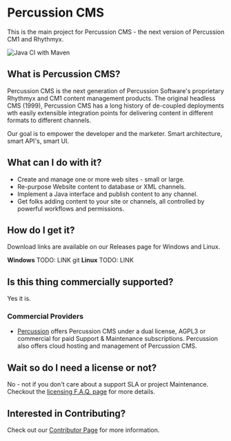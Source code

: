 # Percussion CMS
This is the main project for Percussion CMS - the next version of Percussion CM1 and Rhythmyx.  

![Java CI with Maven](https://github.com/percussion/percussioncms/workflows/Java%20CI%20with%20Maven/badge.svg)

## What is Percussion CMS?
Percussion CMS is the next generation of Percussion Software's proprietary Rhythmyx and CM1 content management products.  The original headless CMS (1999), Percussion CMS has a long history of de-coupled deployments wth easily extensible integration points for delivering content in different formats to different channels.

Our goal is to empower the developer and the marketer. Smart architecture, smart API's, smart UI. 

##  What can I do with it?

* Create and manage one or more web sites - small or large.
* Re-purpose Website content to database or XML channels.
* Implement a Java interface and publish content to any channel.
* Get folks adding content to your site or channels, all controlled by powerful workflows and permissions.

## How do I get it?

Download links are available on our Releases page for Windows and Linux.

**Windows**
TODO: LINK
git 
**Linux**
TODO: LINK

## Is this thing commercially supported?

Yes it is.  

### Commercial Providers
* [Percussion](https://www.percussion.com) offers Percussion CMS under a dual license, AGPL3 or commercial for paid Support & Maintenance subscriptions. Percussion also offers cloud hosting and management of Percussion CMS.

## Wait so do I need a license or not?
No - not if you don't care about a support SLA or project Maintenance.  Checkout the [licensing F.A.Q. page](https://www.percussion.com/Percussion-CMS/licensing-and-open-source-faq/index.html) for more details.

## Interested in Contributing?

Check out our [Contributor Page](https://github.com/percussion/percussioncms/blob/development/CONTRIBUTING.md) for more information.

